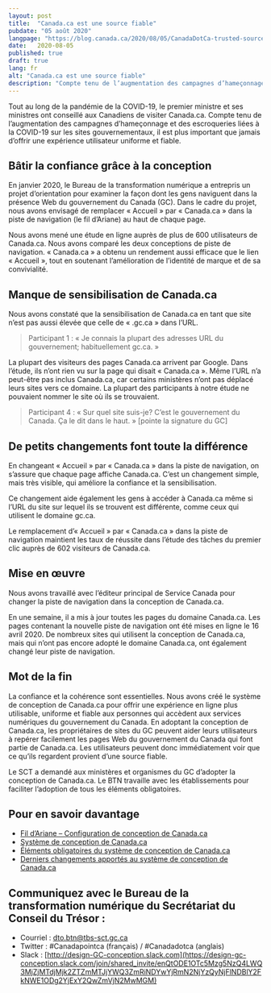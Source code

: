 ```yaml
---
layout: post
title:  "Canada.ca est une source fiable"
pubdate: "05 août 2020"
langpage: "https://blog.canada.ca/2020/08/05/CanadaDotCa-trusted-source.html"
date:   2020-08-05
published: true
draft: true
lang: fr
alt: "Canada.ca est une source fiable"
description: "Compte tenu de l’augmentation des campagnes d’hameçonnage et des escroqueries liées à la COVID-19 sur les sites gouvernementaux, il est plus important que jamais d’offrir une expérience utilisateur uniforme et fiable."
---
```


Tout au long de la pandémie de la COVID-19, le premier ministre et ses ministres ont conseillé aux Canadiens de visiter Canada.ca. Compte tenu de l’augmentation des campagnes d’hameçonnage et des escroqueries liées à la COVID-19 sur les sites gouvernementaux, il est plus important que jamais d’offrir une expérience utilisateur uniforme et fiable.

## Bâtir la confiance grâce à la conception

En janvier 2020, le Bureau de la transformation numérique a entrepris un projet d’orientation pour examiner la façon dont les gens naviguent dans la présence Web du gouvernement du Canada (GC). Dans le cadre du projet, nous avons envisagé de remplacer « Accueil » par « Canada.ca » dans la piste de navigation (le fil d’Ariane) au haut de chaque page.

Nous avons mené une étude en ligne auprès de plus de 600 utilisateurs de Canada.ca. Nous avons comparé les deux conceptions de piste de navigation. « Canada.ca » a obtenu un rendement aussi efficace que le lien « Accueil », tout en soutenant l’amélioration de l’identité de marque et de sa convivialité.

## Manque de sensibilisation de Canada.ca

Nous avons constaté que la sensibilisation de Canada.ca en tant que site n’est pas aussi élevée que celle de « .gc.ca » dans l’URL.

> Participant 1 : « Je connais la plupart des adresses URL du gouvernement; habituellement gc.ca. »

La plupart des visiteurs des pages Canada.ca arrivent par Google. Dans l’étude, ils n’ont rien vu sur la page qui disait « Canada.ca ». Même l’URL n’a peut-être pas inclus Canada.ca, car certains ministères n’ont pas déplacé leurs sites vers ce domaine. La plupart des participants à notre étude ne pouvaient nommer le site où ils se trouvaient.

> Participant 4 : « Sur quel site suis-je? C’est le gouvernement du Canada. Ça le dit dans le haut. » [pointe la signature du GC]

## De petits changements font toute la différence

En changeant « Accueil » par « Canada.ca » dans la piste de navigation, on s’assure que chaque page affiche Canada.ca. C’est un changement simple, mais très visible, qui améliore la confiance et la sensibilisation.

Ce changement aide également les gens à accéder à Canada.ca même si l’URL du site sur lequel ils se trouvent est différente, comme ceux qui utilisent le domaine gc.ca.

Le remplacement d’« Accueil » par « Canada.ca » dans la piste de navigation maintient les taux de réussite dans l’étude des tâches du premier clic auprès de 602 visiteurs de Canada.ca.

## Mise en œuvre

Nous avons travaillé avec l’éditeur principal de Service Canada pour changer la piste de navigation dans la conception de Canada.ca.

En une semaine, il a mis à jour toutes les pages du domaine Canada.ca. Les pages contenant la nouvelle piste de navigation ont été mises en ligne le 16 avril 2020. De nombreux sites qui utilisent la conception de Canada.ca, mais qui n’ont pas encore adopté le domaine Canada.ca, ont également changé leur piste de navigation.

## Mot de la fin

La confiance et la cohérence sont essentielles. Nous avons créé le système de conception de Canada.ca pour offrir une expérience en ligne plus utilisable, uniforme et fiable aux personnes qui accèdent aux services numériques du gouvernement du Canada. En adoptant la conception de Canada.ca, les propriétaires de sites du GC peuvent aider leurs utilisateurs à repérer facilement les pages Web du gouvernement du Canada qui font partie de Canada.ca. Les utilisateurs peuvent donc immédiatement voir que ce qu’ils regardent provient d’une source fiable.

Le SCT a demandé aux ministères et organismes du GC d’adopter la conception de Canada.ca. Le BTN travaille avec les établissements pour faciliter l’adoption de tous les éléments obligatoires.

## Pour en savoir davantage

* [Fil d’Ariane – Configuration de conception de Canada.ca](https://conception.canada.ca/configurations-conception-communes/fil-ariane.html)
* [Système de conception de Canada.ca](https://www.canada.ca/fr/gouvernement/a-propos/systeme-conception.html)
* [Éléments obligatoires du système de conception de Canada.ca](https://www.canada.ca/fr/secretariat-conseil-tresor/services/communications-gouvernementales/specifications-contenu-architecture-information-canada/elements-obligatoires.html)
* [Derniers changements apportés au système de conception de Canada.ca](https://www.canada.ca/fr/gouvernement/a-propos/systeme-conception/derniers-changements.html)

## Communiquez avec le Bureau de la transformation numérique du Secrétariat du Conseil du Trésor :
* Courriel : [dto.btn@tbs-sct.gc.ca](mailto:dto.btn@tbs-sct.gc.ca)
* Twitter :  #Canadapointca (français) / #Canadadotca (anglais)
* Slack : [http://design-GC-conception.slack.com](https://design-gc-conception.slack.com/join/shared_invite/enQtODE1OTc5Mzg5NzQ4LWQ3MjZjMTdjMjk2ZTZmMTJjYWQ3ZmRiNDYwYjRmN2NjYzQyNjFlNDBlY2FkNWE1ODg2YjExY2QwZmVjN2MwMGM)
